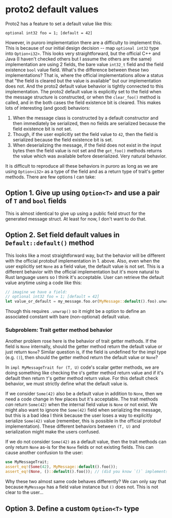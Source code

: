 # proto2 default values
Proto2 has a feature to set a default value like this:

`optional int32 foo = 1; [default = 42]`

However, in puroro implementation there are a difficulty to implement this. This is because of our initial design decision -- map `optional int32` type into `Option<i32>`. This looks very straightforward, but the official C++ and Java (I haven't checked others but I assume the others are the same) implementation are using 2 fields, the bare value `int32_t` field and the field existence `bool` value field.
What's the difference between these two implementations? That is, where the official implementations allow a status that "the field is cleared but the value is available" but our implementation does not. And the proto2 default value behavior is tightly connected to this implementation. The proto2 default value is explicitly set to the field when the message structure is constructed, or when the `clear_foo()` method is called, and in the both cases the field existence bit is cleared. This makes lots of interesting (and good) behaviors:

 1. When the message class is constructed by a default constructor and then immediately be serialized, then no fields are serialized because the field existence bit is not set.
 1. Though, if the user explicitly set the field value to `42`, then the field is serialized because the field existence bit is set.
 1. When deserializing the message, if the field does not exist in the input bytes then the field value is not set and the `get_foo()` methods returns the value which was available before deserialized. Very natural behavior.

It is difficult to reproduce all these behaviors in puroro as long as we are using `Option<i32>` as a type of the field and as a return type of trait's getter methods. There are few options I can take:

## Option 1. Give up using `Option<T>` and use a pair of `T` and `bool` fields
This is almost identical to give up using a public field struct for the generated message struct. At least for now, I don't want to do that.

## Option 2. Set field default values in `Default::default()` method
This looks like a most straightforward way, but the behavior will be different with the official protobuf implementation in 1. above. Also, even when the user explicitly set `None` as a field value, the default value is not set. This is a different behavior with the official implementation but it's more natural to Rust language users so I think it's acceptable. User can retrieve the default value anytime using a code like this:

```rust
// imagine we have a field:
// optional int32 foo = 1; [default = 42]
let value_or_default = my_message.foo.or(MyMessage::default().foo).unwrap();
```

Though this requires `.unwrap()` so it might be a option to define an associated constant with bare (non-optional) default value.

### Subproblem: Trait getter method behavior

Another problem rose here is the behavior of trait getter methods. If the field is `None` internally, should the getter method return the default value or just return `None`? Similar question is, if the field is undefined for the impl type (e.g. `()`), then should the getter method return the default value or `None`?

In `impl MyMessageTrait for (T, U)` code's scalar getter methods, we are doing something like checking the `U`'s getter method return value and if it's default then return `T`'s getter method return value. For this default check behavior, we must strictly define what the default value is.

If we consider `Some(42)` also be a default value in addition to `None`, then we need a code change in few places but it's acceptable. The trait methods *can* return `Some(42)` when the internal field value is `None` or not exist. 
We might also want to ignore the `Some(42)` field when serializing the message, but this is a bad idea I think because the user loses a way to explicitly serialize `Some(42)` value (remember, this is possible in the official protobuf implementation). These different behaviors between `(T, U)` and serialization might make the users confused.

If we do not consider `Some(42)` as a default value, then the trait methods can only return `None` as-is for the `None` fields or not existing fields. This can cause another confusion to the user:
```rust
use MyMessageTrait;
assert_eq!(Some(42), MyMessage::default().foo());
assert_eq!(None, ()::default().foo()); // (did you know `()` implements `Default`?)
```
Why these two almost same code behaves differently? We can only say that because `MyMessage` has a field value instance but `()` does not. This is not clear to the user...

## Option 3. Define a custom `Option<T>` type

